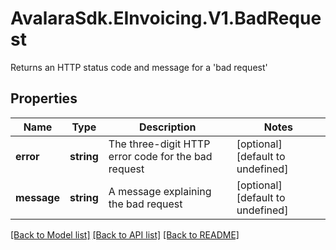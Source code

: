 # AvalaraSdk.EInvoicing.V1.BadRequest
Returns an HTTP status code and message for a \'bad request\'

## Properties

Name | Type | Description | Notes
------------ | ------------- | ------------- | -------------
**error** | **string** | The three-digit HTTP error code for the bad request | [optional] [default to undefined]
**message** | **string** | A message explaining the bad request | [optional] [default to undefined]

[[Back to Model list]](../../../README.md#documentation-for-models) [[Back to API list]](../../../README.md#documentation-for-api-endpoints) [[Back to README]](../../../README.md)

